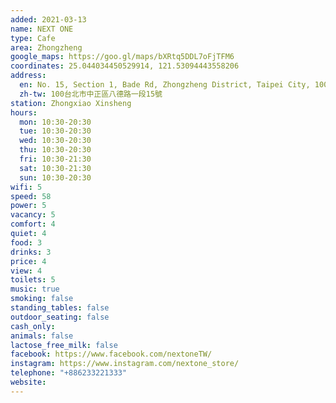 ```yaml
---
added: 2021-03-13
name: NEXT ONE
type: Cafe
area: Zhongzheng
google_maps: https://goo.gl/maps/bXRtq5DDL7oFjTFM6
coordinates: 25.044034450529914, 121.53094443558206
address:
  en: No. 15, Section 1, Bade Rd, Zhongzheng District, Taipei City, 100
  zh-tw: 100台北市中正區八德路一段15號
station: Zhongxiao Xinsheng
hours: 
  mon: 10:30-20:30
  tue: 10:30-20:30
  wed: 10:30-20:30
  thu: 10:30-20:30
  fri: 10:30-21:30
  sat: 10:30-21:30
  sun: 10:30-20:30
wifi: 5
speed: 58
power: 5
vacancy: 5 
comfort: 4
quiet: 4
food: 3
drinks: 3 
price: 4
view: 4
toilets: 5 
music: true
smoking: false
standing_tables: false 
outdoor_seating: false
cash_only: 
animals: false
lactose_free_milk: false 
facebook: https://www.facebook.com/nextoneTW/
instagram: https://www.instagram.com/nextone_store/
telephone: "+886233221333"
website: 
---
```

